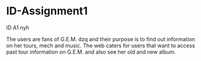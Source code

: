 # ID-Assignment1

ID A1 nyh

The users are fans of G.E.M. dzq and their purpose is to find out information on her tours, mech and music.
The web caters for users that want to access past tour information on G.E.M. and also see her old and new album.
